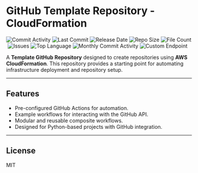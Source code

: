 # GitHub Template Repository - CloudFormation

![Commit Activity](https://img.shields.io/github/commit-activity/t/subhamay-bhattacharyya/0001-cloudformation-template)&nbsp;![Last Commit](https://img.shields.io/github/last-commit/subhamay-bhattacharyya/0001-cloudformation-template)&nbsp;![Release Date](https://img.shields.io/github/release-date/subhamay-bhattacharyya/0001-cloudformation-template)&nbsp;![Repo Size](https://img.shields.io/github/repo-size/subhamay-bhattacharyya/0001-cloudformation-template)&nbsp;![File Count](https://img.shields.io/github/directory-file-count/subhamay-bhattacharyya/0001-cloudformation-template)&nbsp;![Issues](https://img.shields.io/github/issues/subhamay-bhattacharyya/0001-cloudformation-template)&nbsp;![Top Language](https://img.shields.io/github/languages/top/subhamay-bhattacharyya/0001-cloudformation-template)&nbsp;![Monthly Commit Activity](https://img.shields.io/github/commit-activity/m/subhamay-bhattacharyya/0001-cloudformation-template)&nbsp;![Custom Endpoint](https://img.shields.io/endpoint?url=https://gist.githubusercontent.com/bsubhamay/180179f973c886f85ef8bf3a00d6362b/raw/0001-cloudformation-template.json?)

A **Template GitHub Repository** designed to create repositories using **AWS CloudFormation**. This repository provides a starting point for automating infrastructure deployment and repository setup.

---

## Features

- Pre-configured GitHub Actions for automation.
- Example workflows for interacting with the GitHub API.
- Modular and reusable composite workflows.
- Designed for Python-based projects with GitHub integration.

---

## License

MIT